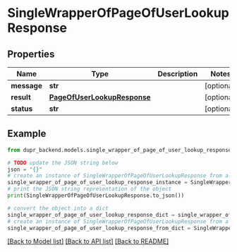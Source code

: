 # SingleWrapperOfPageOfUserLookupResponse


## Properties

Name | Type | Description | Notes
------------ | ------------- | ------------- | -------------
**message** | **str** |  | [optional] 
**result** | [**PageOfUserLookupResponse**](PageOfUserLookupResponse.md) |  | [optional] 
**status** | **str** |  | [optional] 

## Example

```python
from dupr_backend.models.single_wrapper_of_page_of_user_lookup_response import SingleWrapperOfPageOfUserLookupResponse

# TODO update the JSON string below
json = "{}"
# create an instance of SingleWrapperOfPageOfUserLookupResponse from a JSON string
single_wrapper_of_page_of_user_lookup_response_instance = SingleWrapperOfPageOfUserLookupResponse.from_json(json)
# print the JSON string representation of the object
print(SingleWrapperOfPageOfUserLookupResponse.to_json())

# convert the object into a dict
single_wrapper_of_page_of_user_lookup_response_dict = single_wrapper_of_page_of_user_lookup_response_instance.to_dict()
# create an instance of SingleWrapperOfPageOfUserLookupResponse from a dict
single_wrapper_of_page_of_user_lookup_response_from_dict = SingleWrapperOfPageOfUserLookupResponse.from_dict(single_wrapper_of_page_of_user_lookup_response_dict)
```
[[Back to Model list]](../README.md#documentation-for-models) [[Back to API list]](../README.md#documentation-for-api-endpoints) [[Back to README]](../README.md)


